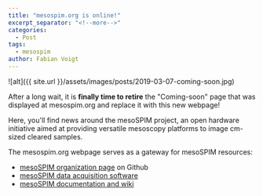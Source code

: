 ```yaml
---
title: "mesospim.org is online!"
excerpt_separator: "<!--more-->"
categories:
  - Post
tags:
  - mesospim
author: Fabian Voigt
---
```

![alt]({{ site.url }}/assets/images/posts/2019-03-07-coming-soon.jpg)

After a long wait, it is **finally time to retire** the "Coming-soon" page that was
displayed at mesospim.org and replace it with this new webpage!

Here, you'll find news around the mesoSPIM project, an open hardware initiative
aimed at providing versatile mesoscopy platforms to image cm-sized cleared samples.

The mesospim.org webpage serves as a gateway for mesoSPIM resources:
* [mesoSPIM organization page](https://github.com/mesoSPIM) on Github
* [mesoSPIM data acquisition software](https://github.com/mesoSPIM/mesoSPIM-control)
* [mesoSPIM documentation and wiki](https://github.com/mesoSPIM/mesoSPIM-hardware-documentation)
